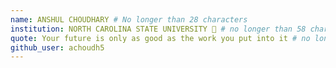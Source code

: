```yaml
---
name: ANSHUL CHOUDHARY # No longer than 28 characters
institution: NORTH CAROLINA STATE UNIVERSITY 🚩 # no longer than 58 characters
quote: Your future is only as good as the work you put into it # no longer than 100 characters, avoid using quotes(") to guarantee the format remains the same.
github_user: achoudh5
---
```

